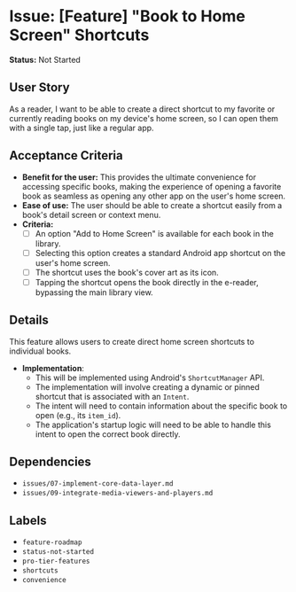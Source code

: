 # Issue: [Feature] "Book to Home Screen" Shortcuts

**Status:** Not Started

## User Story
As a reader, I want to be able to create a direct shortcut to my favorite or currently reading books on my device's home screen, so I can open them with a single tap, just like a regular app.

## Acceptance Criteria
- **Benefit for the user:** This provides the ultimate convenience for accessing specific books, making the experience of opening a favorite book as seamless as opening any other app on the user's home screen.
- **Ease of use:** The user should be able to create a shortcut easily from a book's detail screen or context menu.
- **Criteria:**
    - [ ] An option "Add to Home Screen" is available for each book in the library.
    - [ ] Selecting this option creates a standard Android app shortcut on the user's home screen.
    - [ ] The shortcut uses the book's cover art as its icon.
    - [ ] Tapping the shortcut opens the book directly in the e-reader, bypassing the main library view.

## Details
This feature allows users to create direct home screen shortcuts to individual books.

- **Implementation**:
    - This will be implemented using Android's `ShortcutManager` API.
    - The implementation will involve creating a dynamic or pinned shortcut that is associated with an `Intent`.
    - The intent will need to contain information about the specific book to open (e.g., its `item_id`).
    - The application's startup logic will need to be able to handle this intent to open the correct book directly.

## Dependencies
- `issues/07-implement-core-data-layer.md`
- `issues/09-integrate-media-viewers-and-players.md`

## Labels
- `feature-roadmap`
- `status-not-started`
- `pro-tier-features`
- `shortcuts`
- `convenience`
